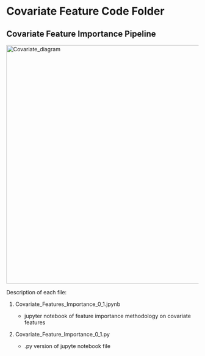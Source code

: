 # Covariate Feature Code Folder

## Covariate Feature Importance Pipeline

<img width="625" alt="Covariate_diagram" src="https://user-images.githubusercontent.com/60163434/165120931-8a15a858-6812-43e5-9eb5-3d12d6ef5442.png">

Description of each file:
  1. Covariate_Features_Importance_0_1.jpynb
     * jupyter notebook of feature importance methodology on covariate features

  2. Covariate_Feature_Importance_0_1.py
     * .py version of jupyte notebook file
